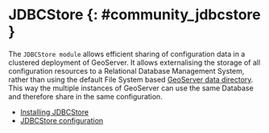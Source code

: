 # JDBCStore {: #community_jdbcstore }

The `JDBCStore module` allows efficient sharing of configuration data in a clustered deployment of GeoServer. It allows externalising the storage of all configuration resources to a Relational Database Management System, rather than using the default File System based [GeoServer data directory](../../datadirectory/index.md). This way the multiple instances of GeoServer can use the same Database and therefore share in the same configuration.

-   [Installing JDBCStore](installing.md)
-   [JDBCStore configuration](configuration.md)

